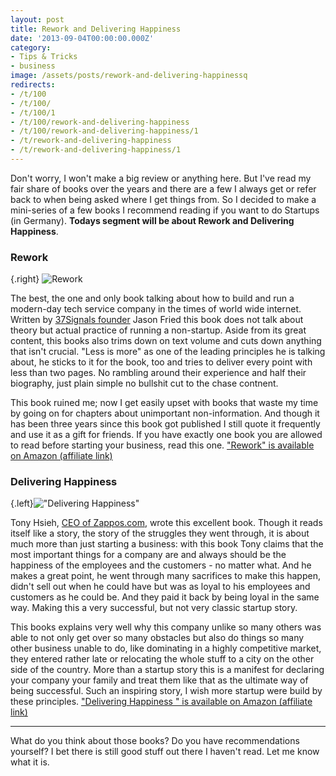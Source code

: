 ```yaml
---
layout: post
title: Rework and Delivering Happiness
date: '2013-09-04T00:00:00.000Z'
category:
- Tips & Tricks
- business
image: /assets/posts/rework-and-delivering-happinessq
redirects:
- /t/100
- /t/100/
- /t/100/1
- /t/100/rework-and-delivering-happiness
- /t/100/rework-and-delivering-happiness/1
- /t/rework-and-delivering-happiness
- /t/rework-and-delivering-happiness/1
---
```




Don't worry, I won't make a big review or anything here. But I've read my fair share of books over the years and there are a few I always get or refer back to when being asked where I get things from. So I decided to make a mini-series of a few books I recommend reading if you want to do Startups (in Germany). **Todays segment will be about Rework and Delivering Happiness**.

### Rework

{.right} ![Rework](/assets/posts/rework-and-delivering-happiness-q)


The best, the one and only book talking about how to build and run a modern-day tech service company in the times of world wide internet. Written by [37Signals founder](http://37signals.com/) Jason Fried this book does not talk about theory but actual practice of running a non-startup. Aside from its great content, this books also trims down on text volume and cuts down anything that isn't crucial. "Less is more" as one of the leading principles he is talking about, he sticks to it for the book, too and tries to deliver every point with less than two pages. No rambling around their experience and half their biography, just plain simple no bullshit cut to the chase contnent.

This book ruined me; now I get easily upset with books that waste my time by going on for chapters about unimportant non-information. And though it has been three years since this book got published I still quote it frequently and use it as a gift for friends. If you have exactly one book you are allowed to read before starting your business, read this one. ["Rework" is available on Amazon (affiliate link)](http://www.amazon.de/gp/product/0307463745/ref=as_li_tf_tl?ie=UTF8&camp=1638&creative=6742&creativeASIN=0307463745&linkCode=as2&tag=cbe-21)


### Delivering Happiness

{.left}!["Delivering Happiness"](/assets/posts/rework-and-delivering-happiness-q)

Tony Hsieh, [CEO of Zappos.com](http://www.zappos.com/), wrote this excellent book. Though it reads itself like a story, the story of the struggles they went through, it is about much more than just starting a business: with this book Tony claims that the most important things for a company are and always should be the happiness of the employees and the customers - no matter what. And he makes a great point, he went through many sacrifices to make this happen, didn't sell out when he could have but was as loyal to his employees and customers as he could be. And they paid it back by being loyal in the same way. Making this a very successful, but not very classic startup story.

This books explains very well why this company unlike so many others was able to not only get over so many obstacles but also do things so many other business unable to do, like dominating in a highly competitive market, they entered rather late or relocating the whole stuff to a city on the other side of the country. More than a startup story this is a manifest for declaring your company your family and treat them like that as the ultimate way of being successful. Such an inspiring story, I wish more startup were build by these principles. ["Delivering Happiness " is available on Amazon (affiliate link)](http://www.amazon.de/gp/product/0446563048/ref=as_li_tf_tl?ie=UTF8&camp=1638&creative=6742&creativeASIN=0446563048&linkCode=as2&tag=cbe-21)

---

What do you think about those books? Do you have recommendations yourself? I bet there is still good stuff out there I haven't read. Let me know what it is.
